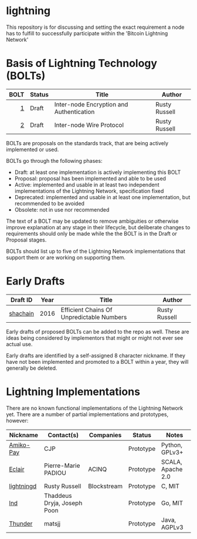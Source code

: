 # lightning

This repository is for discussing and setting the exact requirement a node has to fulfill to successfully participate within the 'Bitcoin Lightning Network'

# Basis of Lightning Technology (BOLTs)

BOLT | Status     | Title                                    | Author        |
----:|------------|------------------------------------------|---------------|
 [1] | Draft      | Inter-node Encryption and Authentication | Rusty Russell |
 [2] | Draft      | Inter-node Wire Protocol                 | Rusty Russell |
 
[1]: bolts/01-encryption.md
[2]: bolts/02-wire-protocol.md

BOLTs are proposals on the standards track, that are being actively implemented or used.

BOLTs go through the following phases:

 * Draft: at least one implementation is actively implementing this BOLT
 * Proposal: proposal has been implemented and able to be used
 * Active: implemented and usable in at least two independent implementations of the Lightning Network, specification fixed
 * Deprecated: implemented and usable in at least one implementation, but recommended to be avoided
 * Obsolete: not in use nor recommended

The text of a BOLT may be updated to remove ambiguities or otherwise
improve explanation at any stage in their lifecycle, but deliberate
changes to requirements should only be made while the the BOLT is in
the Draft or Proposal stages.

BOLTs should list up to five of the Lightning Network implementations
that support them or are working on supporting them.

# Early Drafts

Draft ID   | Year | Title                                     | Author
-----------|------|-------------------------------------------|-----------
[shachain] | 2016 | Efficient Chains Of Unpredictable Numbers | Rusty Russell

[shachain]: early-drafts/shachain.txt

Early drafts of proposed BOLTs can be added to the repo as well. These
are ideas being considered by implementors that might or might not ever
see actual use.

Early drafts are identified by a self-assigned 8 character nickname. If
they have not been implemented and promoted to a BOLT within a year,
they will generally be deleted.

# Lightning Implementations

There are no known functional implementations of the Lightning Network
yet. There are a number of partial implementations and prototypes,
however:

Nickname     | Contact(s)                  | Companies   | Status    | Notes
-------------|-----------------------------|-------------|-----------|-------
[Amiko-Pay]  | CJP                         |             | Prototype | Python, GPLv3+
[Eclair]     | Pierre-Marie PADIOU         | ACINQ       | Prototype | SCALA, Apache 2.0
[lightningd] | Rusty Russell               | Blockstream | Prototype | C, MIT
[lnd]        | Thaddeus Dryja, Joseph Poon |             | Prototype | Go, MIT
[Thunder]    | matsjj                      |             | Prototype | Java, AGPLv3

[Amiko-Pay]: https://github.com/cornwarecjp/amiko-pay
[Eclair]: https://github.com/ACINQ/eclair
[lightningd]: https://github.com/ElementsProject/lightning
[lnd]: https://github.com/LightningNetwork/lnd
[Thunder]: https://github.com/matsjj/thundernetwork

